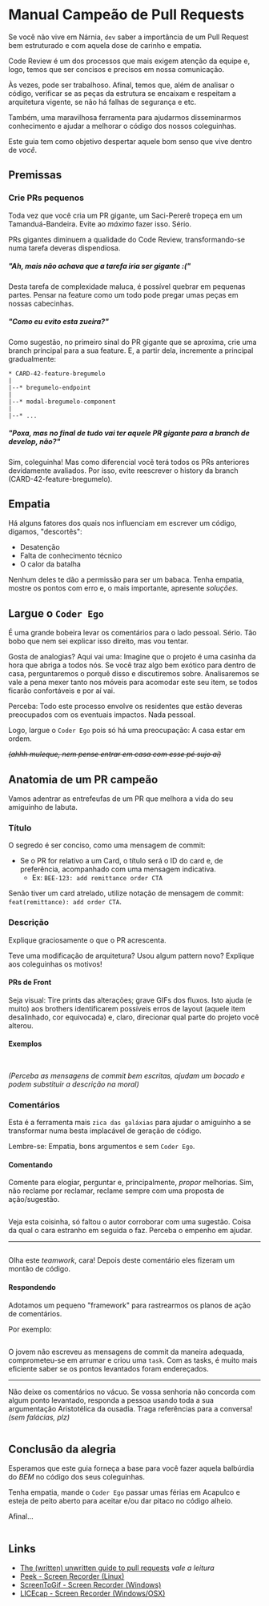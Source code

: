 # Manual Campeão de Pull Requests

Se você não vive em Nárnia, `dev` saber a importância de um Pull Request bem estruturado e com aquela dose de carinho e empatia. 

Code Review é um dos processos que mais exigem atenção da equipe e, logo, temos que ser concisos e precisos em nossa comunicação.

Às vezes, pode ser trabalhoso. Afinal, temos que, além de analisar o código, verificar se as peças da estrutura se encaixam e respeitam a arquitetura vigente, se não há falhas de segurança e etc.

Também, uma maravilhosa ferramenta para ajudarmos disseminarmos conhecimento e ajudar a melhorar o código dos nossos coleguinhas.

Este guia tem como objetivo despertar aquele bom senso que vive dentro de _você_.

## Premissas

### Crie PRs pequenos

Toda vez que você cria um PR gigante, um Saci-Pererê tropeça em um Tamanduá-Bandeira. Evite ao _máximo_ fazer isso. Sério.

PRs gigantes diminuem a qualidade do Code Review, transformando-se numa tarefa deveras dispendiosa. 

##### "Ah, mais não achava que a tarefa iria ser gigante :("

Desta tarefa de complexidade maluca, é possível quebrar em pequenas partes. Pensar na feature como um todo pode pregar umas peças em nossas cabecinhas.

##### "Como eu evito esta zueira?"

Como sugestão, no primeiro sinal do PR gigante que se aproxima, crie uma branch principal para a sua feature. E, a partir dela, incremente a principal gradualmente:

```
* CARD-42-feature-bregumelo
|
|--* bregumelo-endpoint
|
|--* modal-bregumelo-component
|
|--* ...
```

##### "Poxa, mas no final de tudo vai ter aquele PR gigante para a branch de develop, não?" 

Sim, coleguinha! Mas como diferencial vocẽ terá todos os PRs anteriores devidamente avaliados. Por isso, evite reescrever o history da branch (CARD-42-feature-bregumelo). 

## Empatia

Há alguns fatores dos quais nos influenciam em escrever um código, digamos, "descortês":

* Desatenção
* Falta de conhecimento técnico
* O calor da batalha

Nenhum deles te dão a permissão para ser um babaca. Tenha empatia, mostre os pontos com erro e, o mais importante, apresente _soluções_.

## Largue o `Coder Ego`

É uma grande bobeira levar os comentários para o lado pessoal. Sério. Tão bobo que nem sei explicar isso direito, mas vou tentar.

Gosta de analogias? Aqui vai uma: Imagine que o projeto é uma casinha da hora que abriga a todos nós. 
Se você traz algo bem exótico para dentro de casa, perguntaremos o porquê disso e discutiremos sobre. 
Analisaremos se vale a pena mexer tanto nos móveis para acomodar este seu item, se todos ficarão confortáveis e por aí vai.

Perceba: Todo este processo envolve os residentes que estão deveras preocupados com os eventuais impactos. Nada pessoal.

Logo, largue o `Coder Ego` pois só há uma preocupação: A casa estar em ordem. 

~~_(ahhh muleque, nem pense entrar em casa com esse pé sujo aí)_~~

## Anatomia de um PR campeão

Vamos adentrar as entrefeufas de um PR que melhora a vida do seu amiguinho de labuta.

### Título

O segredo é ser conciso, como uma mensagem de commit:

* Se o PR for relativo a um Card, o título será o ID do card e, de preferência, acompanhado com uma mensagem indicativa.
  * Ex: `BEE-123: add remittance order CTA`

Senão tiver um card atrelado, utilize notação de mensagem de commit: `feat(remittance): add order CTA`.

### Descrição

Explique graciosamente o que o PR acrescenta.
 
Teve uma modificação de arquitetura? Usou algum pattern novo? Explique aos coleguinhas os motivos!

#### PRs de Front

Seja visual: Tire prints das alterações; grave GIFs dos fluxos. Isto ajuda (e muito) aos brothers identificarem possíveis erros de layout (aquele item desalinhado, cor equivocada) e, claro, direcionar qual parte do projeto você alterou.

#### Exemplos

<p align="center">
  <img src="https://cdn.rawgit.com/Beetech-global/bee-stylish/master/pull-requests/pr-1.gif" alt="">
</p>

<p align="center">
  <img src="https://cdn.rawgit.com/Beetech-global/bee-stylish/master/pull-requests/pr-2.jpg" alt="">
</p>

_(Perceba as mensagens de commit bem escritas, ajudam um bocado e podem substituir a descrição na moral)_

### Comentários

Esta é a ferramenta mais `zica das galáxias` para ajudar o amiguinho a se transformar numa besta implacável de geração de código.

Lembre-se: Empatia, bons argumentos e sem `Coder Ego`.

#### Comentando

Comente para elogiar, perguntar e, principalmente, *propor* melhorias. Sim, não reclame por reclamar, reclame sempre com uma proposta de ação/sugestão.

<p align="center">
  <img src="https://cdn.rawgit.com/Beetech-global/bee-stylish/master/pull-requests/comment-1.jpg" alt="">
</p>

Veja esta coisinha, só faltou o autor corroborar com uma sugestão. Coisa da qual o cara estranho em seguida o faz. Perceba o empenho em ajudar.

---

<p align="center">
  <img src="https://cdn.rawgit.com/Beetech-global/bee-stylish/master/pull-requests/comment-helpful.jpg" alt="">
</p>

Olha este _teamwork_, cara! Depois deste comentário eles fizeram um montão de código.

#### Respondendo

Adotamos um pequeno "framework" para rastrearmos os planos de ação de comentários.

Por exemplo:

<p align="center">
  <img src="https://cdn.rawgit.com/Beetech-global/bee-stylish/master/pull-requests/comment-commit.jpg" alt="">
</p>

O jovem não escreveu as mensagens de commit da maneira adequada, comprometeu-se em arrumar e criou uma `task`. Com as tasks, é muito mais eficiente saber se os pontos levantados foram endereçados.

---

Não deixe os comentários no vácuo. Se vossa senhoria não concorda com algum ponto levantado, responda a pessoa usando toda a sua argumentação Aristotélica da ousadia. Traga referências para a conversa! _(sem falácias, plz)_

<p align="center">
  <img src="https://cdn.rawgit.com/Beetech-global/bee-stylish/master/pull-requests/comment-argument.jpg" alt="">
</p>

## Conclusão da alegria

Esperamos que este guia forneça a base para você fazer aquela balbúrdia do *BEM* no código dos seus coleguinhas.

Tenha empatia, mande o `Coder Ego` passar umas férias em Acapulco e esteja de peito aberto para aceitar e/ou dar pitaco no código alheio.

Afinal...

<p align="center">
  <img src="https://cdn.rawgit.com/Beetech-global/bee-stylish/master/pull-requests/so-vira-fera-quem-ve-pull-requests.jpg" alt="">
</p>

## Links

* [The (written) unwritten guide to pull requests](https://www.atlassian.com/blog/git/written-unwritten-guide-pull-requests) _vale a leitura_
* [Peek - Screen Recorder (Linux)](https://github.com/phw/peek)
* [ScreenToGif - Screen Recorder (Windows)](https://www.screentogif.com)
* [LICEcap - Screen Recorder (Windows/OSX)](https://www.cockos.com/licecap/)
